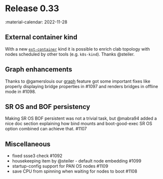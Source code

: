 # Release 0.33

:material-calendar: 2022-11-28

## External container kind

With a new [`ext-container`](../manual/kinds/ext-container.md) kind it is possible to enrich clab topology with nodes scheduled by other tools (e.g. `k8s-kind`). Thanks @steiler.

## Graph enhancements

Thanks to @gamerslouis our [graph](../cmd/graph.md) feature got some important fixes like properly displaying bridge properties in #1097 and renders bridges in offline mode in #1098.

## SR OS and BOF persistency

Making SR OS BOF persistent was not a trivial task, but @mabra94 added a nice doc section explaining how bind mounts and boot-good-exec SR OS option combined can achieve that. #1107

## Miscellaneous

* fixed ssse3 check #1092
* housekeeping item by @steiler - default node embedding #1099
* startup-config support for PAN OS nodes #1109
* save CPU from spinning when waiting for nodes to boot #1108
